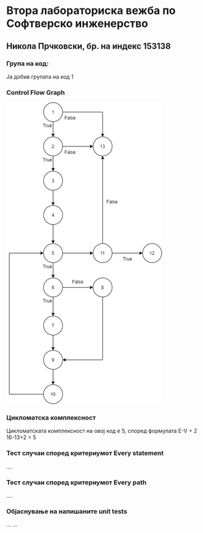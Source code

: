 # Втора лабораториска вежба по Софтверско инженерство 
## Никола Прчковски, бр. на индекс 153138
### Група на код:
Ја добив групата на код 1

### Control Flow Graph

![CFG](https://github.com/nikolapr123/SI_lab2_153138/blob/master/cfg.png)



### Цикломатска комплексност
Цикломатската комплексност на овој код е 5, според формулата E-V + 2 <br>
16-13+2 = 5

### Тест случаи според критериумот Every statement
....

### Тест случаи според критериумот Every path
....

### Објаснување на напишаните unit tests
... ...

